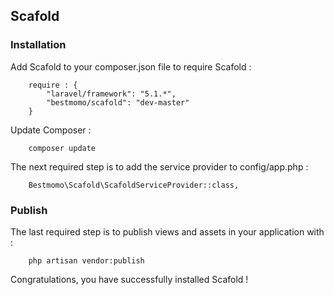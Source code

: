 ## Scafold ##

### Installation ###

Add Scafold to your composer.json file to require Scafold :
```
    require : {
        "laravel/framework": "5.1.*",
        "bestmomo/scafold": "dev-master"
    }
```

Update Composer :
```
    composer update
```

The next required step is to add the service provider to config/app.php :
```
    Bestmomo\Scafold\ScafoldServiceProvider::class,
```

### Publish ###

The last required step is to publish views and assets in your application with :
```
    php artisan vendor:publish
```

Congratulations, you have successfully installed Scafold !

